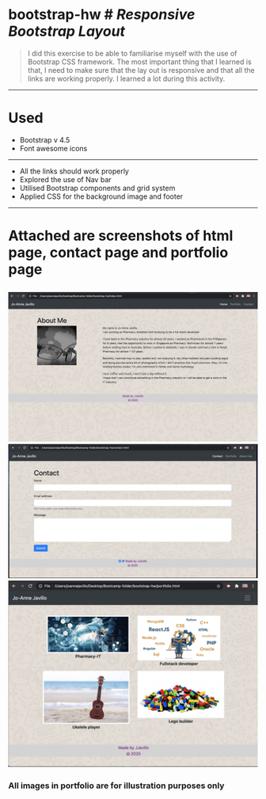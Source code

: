 # bootstrap-hw # *Responsive Bootstrap Layout*

> I did this exercise to be able to familiarise myself with the use of Bootstrap CSS framework. 
> The most important thing that I learned is that, I need to make sure that the lay out is responsive and that all the links are working properly.
> I learned a lot during this activity.


---
# Used #
-  Bootstrap v 4.5
-  Font awesome icons
---
- All the links should work properly 
- Explored the use of Nav bar 
- Utilised Bootstrap components and grid system 
- Applied CSS for the background image and footer


---
# Attached are screenshots of html page, contact page and portfolio page #

![screenshot-of-html-page](./assets/images/aboutme-screenshot.png)
![screenshot-of-contact-page](./assets/images/contact-screenshot.png)
![screenshot-of-portfolio-page](./assets/images/portfolio-screenshot.png)
---

### All images in portfolio are for illustration purposes only ###



